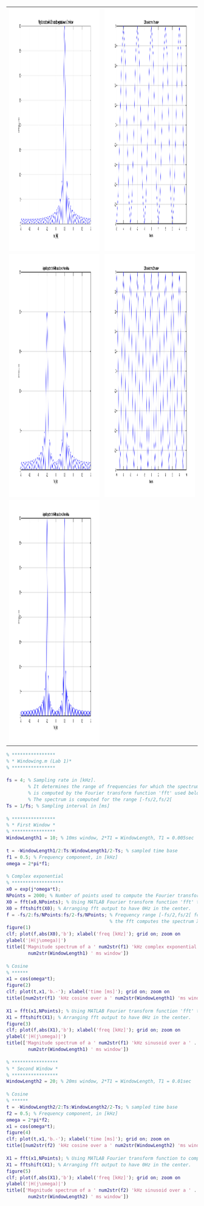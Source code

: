 <table>
  <tr>
    <td> <img src="image/fig1.png" alt="1" width = 360px height = 640px> </td>
    <td> <img src="image/fig2.png" alt="2" width = 360px height = 640px> </td>
   </tr> 
   <tr>
    <td> <img src="image/fig3.png" alt="3" width = 360px height = 640px> </td>
    <td> <img src="image/fig4.png" alt="4" width = 360px height = 640px> </td>
  </tr>
  <tr>
  	<td> <img src="image/fig5.png" alt="5" width = 360px height = 640px> </td>
  </tr>
</table>


```matlab
% ****************
% * Windowing.m (Lab 1)*
% ****************

fs = 4; % Sampling rate in [kHz].
        % It determines the range of frequencies for which the spectrum
        % is computed by the Fourier transform function 'fft' used below.
        % The spectrum is computed for the range [-fs/2,fs/2[
Ts = 1/fs; % Sampling interval in [ms]

% ****************
% * First Window *
% ****************
WindowLength1 = 10; % 10ms window, 2*T1 = WindowLength, T1 = 0.005sec

t = -WindowLength1/2:Ts:WindowLength1/2-Ts; % sampled time base
f1 = 0.5; % Frequency component, in [kHz]
omega = 2*pi*f1;

% Complex exponential
% *******************
x0 = exp(j*omega*t);
NPoints = 2000; % Number of points used to compute the Fourier transform
X0 = fft(x0,NPoints); % Using MATLAB Fourier transform function 'fft' to compute spectrum
X0 = fftshift(X0); % Arranging fft output to have 0Hz in the center.
f = -fs/2:fs/NPoints:fs/2-fs/NPoints; % Frequency range [-fs/2,fs/2[ for which
                                      % the fft computes the spectrum X1(j*omega)
figure(1)
clf; plot(f,abs(X0),'b'); xlabel('freq [kHz]'); grid on; zoom on
ylabel('|H(j\omega)|')
title(['Magnitude spectrum of a ' num2str(f1) 'kHz complex exponential over a ' ...
        num2str(WindowLength1) ' ms window'])

% Cosine
% ******
x1 = cos(omega*t);
figure(2)
clf; plot(t,x1,'b.-'); xlabel('time [ms]'); grid on; zoom on
title([num2str(f1) 'kHz cosine over a ' num2str(WindowLength1) 'ms window'])

X1 = fft(x1,NPoints); % Using MATLAB Fourier transform function 'fft' to compute spectrum
X1 = fftshift(X1); % Arranging fft output to have 0Hz in the center.
figure(3)
clf; plot(f,abs(X1),'b'); xlabel('freq [kHz]'); grid on; zoom on
ylabel('|H(j\omega)|')
title(['Magnitude spectrum of a ' num2str(f1) 'kHz sinusoid over a ' ...
        num2str(WindowLength1) ' ms window'])

% *****************
% * Second Window *
% *****************
WindowLength2 = 20; % 20ms window, 2*T1 = WindowLength, T1 = 0.01sec

% Cosine
% ******
t = -WindowLength2/2:Ts:WindowLength2/2-Ts; % sampled time base
f2 = 0.5; % Frequency component, in [kHz]
omega = 2*pi*f2;
x1 = cos(omega*t);
figure(4)
clf; plot(t,x1,'b.-'); xlabel('time [ms]'); grid on; zoom on
title([num2str(f2) 'kHz cosine over a ' num2str(WindowLength2) 'ms window'])

X1 = fft(x1,NPoints); % Using MATLAB Fourier transform function to compute spectrum
X1 = fftshift(X1); % Arranging fft output to have 0Hz in the center.
figure(5)
clf; plot(f,abs(X1),'b'); xlabel('freq [kHz]'); grid on; zoom on
ylabel('|H(j\omega)|')
title(['Magnitude spectrum of a ' num2str(f2) 'kHz sinusoid over a ' ...
        num2str(WindowLength2) ' ms window'])

```